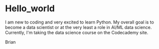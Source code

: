 # Hello_world

I am new to coding and very excited to learn Python. My overall goal is to become a data scientist or at the very least a role in AI/ML data science. Currently, I'm taking the data science course on the Codecademy  site.

Brian
